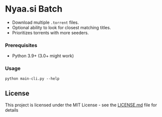 # Nyaa.si Batch

- Download multiple `.torrent` files.
- Optional ability to look for closest matching titles.
- Prioritizes torrents with more seeders.

### Prerequisites

* Python 3.9+ (3.0+ might work)

### Usage

```
python main-cli.py --help
```

## License

This project is licensed under the MIT License - see the [LICENSE.md](LICENSE.md) file for details

